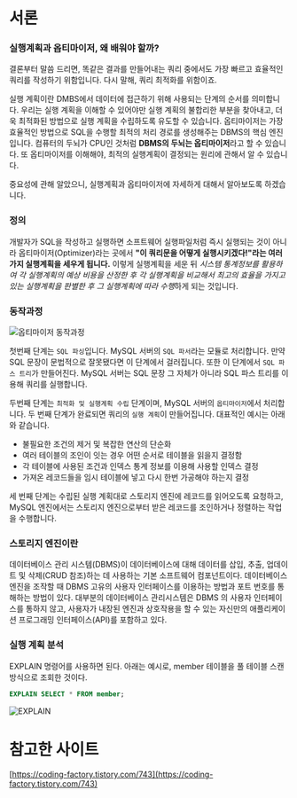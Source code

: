 # 서론

### 실행계획과 옵티마이저, 왜 배워야 할까?

결론부터 말씀 드리면, 똑같은 결과를 만들어내는 쿼리 중에서도 가장 빠르고 효율적인 쿼리를 작성하기 위함입니다. 다시 말해, 쿼리 최적화를 위함이죠.

실행 계획이란 DMBS에서 데이터에 접근하기 위해 사용되는 단계의 순서를 의미합니다. 우리는 실행 계획을 이해할 수 있어야만 실행 계획의 불합리한 부분을 찾아내고, 더욱 최적화된 방법으로 실행 계획을 수립하도록 유도할 수 있습니다. 옵티마이저는 가장 효율적인 방법으로 SQL을 수행할 최적의 처리 경로를 생성해주는 DBMS의 핵심 엔진입니다. 컴퓨터의 두뇌가 CPU인 것처럼 **DBMS의 두뇌는 옵티마이저**라고 할 수 있습니다. 또 옵티마이저를 이해해야, 최적의 실행계획이 결정되는 원리에 관해서 알 수 있습니다.

중요성에 관해 알았으니, 실행계획과 옵티마이저에 자세하게 대해서 알아보도록 하겠습니다.

### 정의

개발자가 SQL을 작성하고 실행하면 소프트웨어 실행파일처럼 즉시 실행되는 것이 아니라 옵티마이저(Optimizer)라는 곳에서 **"이 쿼리문을 어떻게 실행시키겠다!"라는 여러 가지 실행계획을 세우게 됩니다.** 이렇게 실행계획을 세운 뒤 *시스템 통계정보를 활용하여 각 실행계획의 예상 비용을 산정한 후 각 실행계획을 비교해서 최고의 효율을 가지고 있는 실행계획을 판별한 후 그 실행계획에 따라 수행*하게 되는 것입니다.

### 동작과정

![옵티마이저 동작과정](../images<옵티마이저(Optimizer).png>)

첫번째 단계는 `SQL 파싱`입니다. MySQL 서버의 `SQL 파서`라는 모듈로 처리합니다. 만약 SQL 문장이 문법적으로 잘못됐다면 이 단계에서 걸러집니다. 또한 이 단계에서 `SQL 파스 트리`가 만들어진다. MySQL 서버는 SQL 문장 그 자체가 아니라 SQL 파스 트리를 이용해 쿼리를 실행합니다.

두번째 단계는 `최적화 및 실행계획 수립` 단계이며, MySQL 서버의 `옵티마이저`에서 처리합니다. 두 번째 단계가 완료되면 쿼리의 `실행 계획`이 만들어집니다. 대표적인 예시는 아래와 같습니다.

- 불필요한 조건의 제거 및 복잡한 연산의 단순화
- 여러 테이블의 조인이 잇는 경우 어떤 순서로 테이블을 읽을지 결정함
- 각 테이블에 사용된 조건과 인덱스 통계 정보를 이용해 사용할 인덱스 결정
- 가져온 레코드들을 임시 테이블에 넣고 다시 한번 가공해야 하는지 결정

세 번째 단계는 수립된 실행 계획대로 스토리지 엔진에 레코드를 읽어오도록 요청하고, MySQL 엔진에서는 스토리지 엔진으로부터 받은 레코드를 조인하거나 정렬하는 작업을 수행합니다.

### 스토리지 엔진이란

데이터베이스 관리 시스템(DBMS)이 데이터베이스에 대해 데이터를 삽입, 추출, 업데이트 및 삭제(CRUD 참조)하는 데 사용하는 기본 소프트웨어 컴포넌트이다. 데이터베이스 엔진을 조작할 때 DBMS 고유의 사용자 인터페이스를 이용하는 방법과 포트 번호를 통해하는 방법이 있다. 대부분의 데이터베이스 관리시스템은 DBMS 의 사용자 인터페이스를 통하지 않고, 사용자가 내장된 엔진과 상호작용을 할 수 있는 자신만의 애플리케이션 프로그래밍 인터페이스(API)를 포함하고 있다.

### 실행 계획 분석

EXPLAIN 명령어를 사용하면 된다. 아래는 예시로, member 테이블을 풀 테이블 스캔 방식으로 조회한 것이다. 

```sql
EXPLAIN SELECT * FROM member;
```

![EXPLAIN](EXPLAIN.png)

# 참고한 사이트

[https://coding-factory.tistory.com/743](https://coding-factory.tistory.com/743)
